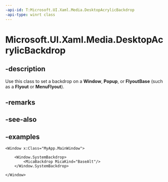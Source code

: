 ```yaml
---
-api-id: T:Microsoft.UI.Xaml.Media.DesktopAcrylicBackdrop
-api-type: winrt class
---
```


# Microsoft.UI.Xaml.Media.DesktopAcrylicBackdrop

<!--
public class DesktopAcrylicBackdrop : Microsoft.UI.Xaml.Media.SystemBackdrop
-->


## -description

Use this class to set a backdrop on a **Window**, **Popup**, or **FlyoutBase** (such as a **Flyout** or **MenuFlyout**).

## -remarks

## -see-also

## -examples

```xaml
<Window x:Class="MyApp.MainWindow">

    <Window.SystemBackdrop>
        <MicaBackdrop MicaKind="BaseAlt"/>
    </Window.SystemBackdrop>

</Window>
```
